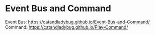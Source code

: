 # Event Bus and Command
 Event Bus: https://catandladybug.github.io/Event-Bus-and-Command/ 
Command: https://catandladybug.github.io/Play-Command/
